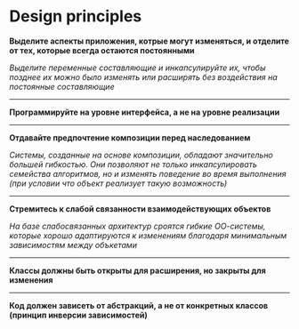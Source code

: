 # Design principles

**Выделите аспекты приложения, котрые могут изменяться, и отделите от тех, которые всегда остаются постоянными**

_Выделите переменные составляющие и инкапсулируйте их, чтобы позднее их можно было изменять или расширять без воздействия на постоянные составляющие_

<hr>

**Программируйте на уровне интерфейса, а не на уровне реализации**

<hr>

**Отдавайте предпочтение композиции перед наследованием**

_Системы, созданные на основе композиции, обладают значительно большей гибкостью. Они позволяют не только инкапсулировать семейства алгоритмов, но и изменять поведение во время выполнения (при условии что объект реализует такую возможность)_

<hr>

**Стремитесь к слабой связанности взаимодействующих объектов**

_На базе слабосвязанных архитектур сроятся гибкие ОО-системы, которые хорошо адаптируются к изменениям благодаря минимальным зависимостям между объкетами_

<hr>

**Классы должны быть открыты для расширения, но закрыты для изменения**

<hr>

**Код должен зависеть от абстракций, а не от конкретных классов (принцип инверсии зависимостей)**
